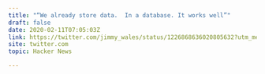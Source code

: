 ```yaml
---
title: "“We already store data.  In a database. It works well”"
draft: false
date: 2020-02-11T07:05:03Z
link: https://twitter.com/jimmy_wales/status/1226868636020805632?utm_medium=RSS&utm_source=hune
site: twitter.com
topic: Hacker News  

---
```

